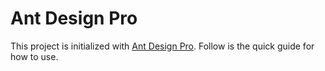# Ant Design Pro

This project is initialized with [Ant Design Pro](https://pro.ant.design). Follow is the quick guide for how to use.
